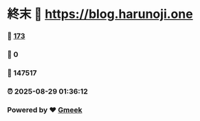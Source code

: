 # 終末 :link: https://blog.harunoji.one 
### :page_facing_up: [173](https://blog.harunoji.one/tag.html) 
### :speech_balloon: 0 
### :hibiscus: 147517 
### :alarm_clock: 2025-08-29 01:36:12 
### Powered by :heart: [Gmeek](https://github.com/Meekdai/Gmeek)
